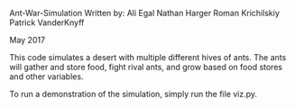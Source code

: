 Ant-War-Simulation
Written by:
Ali Egal
Nathan Harger
Roman Krichilskiy
Patrick VanderKnyff

May 2017

This code simulates a desert with multiple different hives of ants. The ants will gather and store food, fight rival ants, and grow based on food stores and other variables.

To run a demonstration of the simulation, simply run the file viz.py. 
